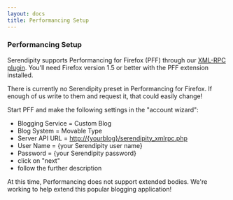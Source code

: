 ```yaml
---
layout: docs
title: Performancing Setup
---
```


### Performancing Setup

Serendipity supports Performancing for Firefox (PFF) through our [XML-RPC plugin](http://spartacus.s9y.org/cvs/additional_plugins/serendipity_event_xmlrpc.zip). You'll need Firefox version 1.5 or better with the PFF extension installed.

There is currently no Serendipity preset in Performancing for Firefox. If enough of us write to them and request it, that could easily change!

Start PFF and make the following settings in the "account wizard":

* Blogging Service = Custom Blog
* Blog System = Movable Type
* Server API URL = [http://{yourblog}/serendipity\_xmlrpc.php](http://%7Byourblog%7D/serendipity_xmlrpc.php)
* User Name = {your Serendipity user name}
* Password = {your Serendipity password}
* click on "next"
* follow the further description

At this time, Performancing does not support extended bodies. We're working to help extend this popular blogging application!
